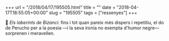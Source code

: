 +++
url = "/2018/04/17/195505.html"
title = ""
date = "2018-04-17T18:55:05+00:00"
slug = "195505"
tags = ["ressenyes"]
+++

📖 *Els laberints de Bizanci*: fins i tot quan pareix més dispers i repetitiu, el do de Perucho per a la poesia —i la seva ironia no exempta d'humor negre— sorprenen i meravellen.
